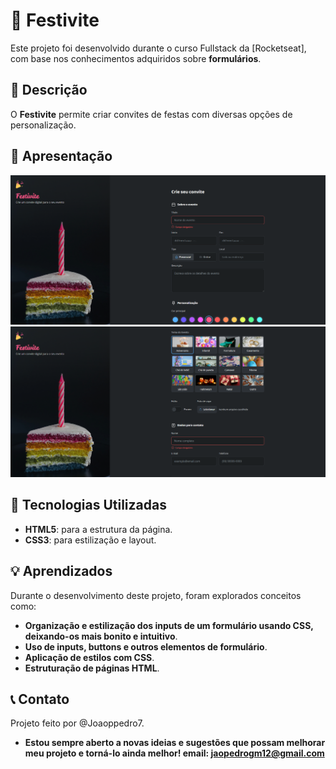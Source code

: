 # 🎉 Festivite

Este projeto foi desenvolvido durante o curso Fullstack da [Rocketseat], com base nos conhecimentos adquiridos sobre **formulários**.

## 📜 Descrição

O **Festivite** permite criar convites de festas com diversas opções de personalização.

## 🎨 Apresentação

<img src="https://github.com/Joaoppedro7/formulario-de-convite/blob/main/assets/README/Screenshot_1.png">
<img src="https://github.com/Joaoppedro7/formulario-de-convite/blob/main/assets/README/Screenshot_2.png">

## 🚀 Tecnologias Utilizadas

- **HTML5**: para a estrutura da página.
- **CSS3**: para estilização e layout.

## 💡 Aprendizados
Durante o desenvolvimento deste projeto, foram explorados conceitos como:

- **Organização e estilização dos inputs de um formulário usando CSS, deixando-os mais bonito e intuitivo**.
- **Uso de inputs, buttons e outros elementos de formulário**.
- **Aplicação de estilos com CSS**.
- **Estruturação de páginas HTML**.

## 📞 Contato
Projeto feito por @Joaoppedro7.
- **Estou sempre aberto a novas ideias e sugestões que possam melhorar meu projeto e torná-lo ainda melhor! email: jaopedrogm12@gmail.com**
